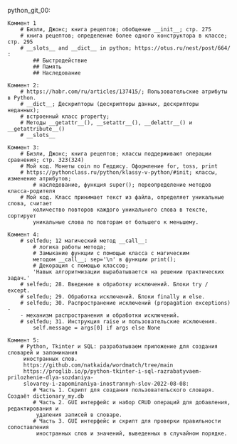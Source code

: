 
python_git_00:
	
	Коммент 1
		# Бизли, Джонс; книга рецептов; обобщение __init__; стр. 275
		# книга рецептов; определение более одного конструктора в классе; стр. 295
		# __slots__ and __dict__ in python; https://otus.ru/nest/post/664/ :
			## Быстродействие
			## Память
			## Наследование
			
	Коммент 2:
		# https://habr.com/ru/articles/137415/; Пользовательские атрибуты в Python.
		# __dict__; Дескрипторы (дескрипторы данных, дескрипторы неданных);
		# встроенный класс property;
		# Методы __getattr__(), __setattr__(), __delattr__() и __getattribute__()
		# __slots__
	
	Коммент 3:
		# Бизли, Джонс; книга рецептов; классы поддерживают операции сравнения; стр. 323(324)
		# Мой код. Монеты coin по Геддису. Оформление for, toss, print
		# https://pythonclass.ru/python/klassy-v-python/#init; классы, изменение атрибутов;
			# наследование, функция super(); переопределение методов класса-родителя
		# Мой код. Класс принимает текст из файла, определяет уникальные слова, считает 
			количество повторов каждого уникального слова в тексте, сортирует 
			уникальные слова по повторам от большего к меньшему.
			
	Коммент 4:
		# selfedu; 12 магический метод __call__:
			# логика работы метода;
			# Замыкание функции с помощью класса с магическим
			методом __call__; sep='\n' в функции print();
			# Декорация с помощью классов;
			'Навык алгоритмизации вырабатывается на решении практических задач.'
		# selfedu; 28. Введение в обработку исключений. Блоки try / except.
		# selfedu; 29. Обработка исключений. Блоки finally и else.
		# selfedu; 30. Распространение исключений (propagation exceptions) - 
		- механизм распространения и обработки исключений.
		# selfedu; 31. Инструкция raise и пользовательские исключения.
			self.message = args[0] if args else None
			
	Коммент 5:
		# Python, Tkinter и SQL: разрабатываем приложение для создания словарей и запоминания 
		 иностранных слов.
		 https://github.com/natkaida/wordmatch/tree/main
		 https://proglib.io/p/python-tkinter-i-sql-razrabatyvaem-prilozhenie-dlya-sozdaniya-
		 slovarey-i-zapominaniya-inostrannyh-slov-2022-08-08:
			# Часть 1. Скрипт для создания пользовательского словаря. Создаёт dictionary_my.db
			# Часть 2. GUI интерфейс и набор CRUD операций для добавления, редактирования и
			 удаления записей в словаре.
			# Часть 3. GUI интерфейс и скрипт для проверки правильности сопоставления 
			 иностранных слов и значений, выведенных в случайном порядке.
